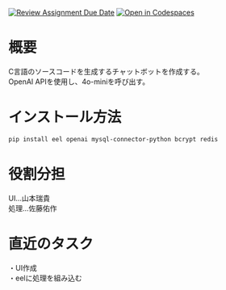 [![Review Assignment Due Date](https://classroom.github.com/assets/deadline-readme-button-22041afd0340ce965d47ae6ef1cefeee28c7c493a6346c4f15d667ab976d596c.svg)](https://classroom.github.com/a/Fw6BNX-f)
[![Open in Codespaces](https://classroom.github.com/assets/launch-codespace-2972f46106e565e64193e422d61a12cf1da4916b45550586e14ef0a7c637dd04.svg)](https://classroom.github.com/open-in-codespaces?assignment_repo_id=17388676)

# 概要
C言語のソースコードを生成するチャットボットを作成する。 <br>
OpenAI APIを使用し、4o-miniを呼び出す。 <br>

# インストール方法
```bash
pip install eel openai mysql-connector-python bcrypt redis
```

# 役割分担
UI...山本瑞貴 <br>
処理...佐藤佑作 <br>

# 直近のタスク
・UI作成 <br>
・eelに処理を組み込む